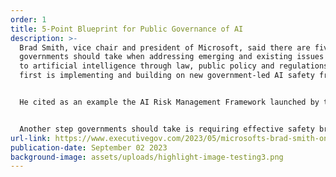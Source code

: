 ```yaml
---
order: 1
title: 5-Point Blueprint for Public Governance of AI
description: >-
  Brad Smith, vice chair and president of Microsoft, said there are five actions
  governments should take when addressing emerging and existing issues related
  to artificial intelligence through law, public policy and regulations and the
  first is implementing and building on new government-led AI safety frameworks.


  He cited as an example the AI Risk Management Framework launched by the National Institute of Standards and Technology.


  Another step governments should take is requiring effective safety brakes for AI platforms that control critical infrastructure, Smith wrote in a blog post published Thursday.
url-link: https://www.executivegov.com/2023/05/microsofts-brad-smith-on-5-point-blueprint-for-public-governance-of-ai/
publication-date: September 02 2023
background-image: assets/uploads/highlight-image-testing3.png
---
```

